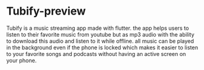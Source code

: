 # Tubify-preview
Tubify is a music streaming app made with flutter.
the app helps users to listen to their favorite music from youtube but as mp3 audio with the ability to download this audio and listen to it while offline.
all music can be played in the background even if the phone is locked which makes it easier to listen to your favorite songs and podcasts without having an active screen on your phone.
